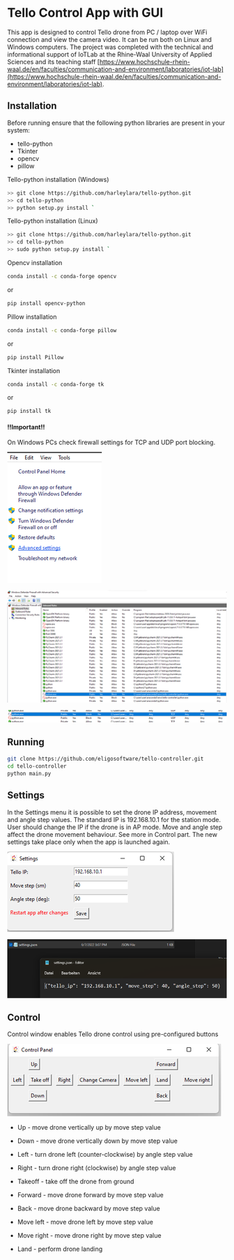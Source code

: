# Tello Control App with GUI

This app is designed to control Tello drone from PC / laptop over WiFi connection and view the camera video. It can be run both on Linux and Windows computers. The project was completed with the technical and informational support of IoTLab at the Rhine-Waal University of Applied Sciences and its teaching staff [https://www.hochschule-rhein-waal.de/en/faculties/communication-and-environment/laboratories/iot-lab](https://www.hochschule-rhein-waal.de/en/faculties/communication-and-environment/laboratories/iot-lab).

##  Installation
Before running ensure that the following python libraries are present in your system:
- tello-python
- Tkinter
- opencv
- pillow

Tello-python installation (Windows)

```bash
>> git clone https://github.com/harleylara/tello-python.git
>> cd tello-python
>> python setup.py install `
```
Tello-python installation (Linux)

```bash
>> git clone https://github.com/harleylara/tello-python.git
>> cd tello-python
>> sudo python setup.py install `
```
Opencv installation
```bash
conda install -c conda-forge opencv 
```
or
```bash
pip install opencv-python
```

Pillow installation
```bash
conda install -c conda-forge pillow
```
or
```bash
pip install Pillow
```

Tkinter installation
```bash
conda install -c conda-forge tk
```
or
```bash
pip install tk
```

#### !!Important!!
On Windows PCs check firewall settings for TCP and UDP port blocking.

![firewall_settings_3.png](https://github.com/eligosoftware/tello-controller/blob/main/readme_images/firewall_settings_3.png?raw=true)

![firewall_settings_1.png](https://github.com/eligosoftware/tello-controller/blob/main/readme_images/firewall_settings_1.png?raw=true)

![firewall_settings_2.png](https://github.com/eligosoftware/tello-controller/blob/main/readme_images/firewall_settings_2.png?raw=true)

## Running

```bash
git clone https://github.com/eligosoftware/tello-controller.git
cd tello-controller
python main.py
```

## Settings

In the Settings menu it is possible to set the drone IP address, movement and angle step values. The standard IP is 192.168.10.1 for the station mode. User should change the IP if the drone is in AP mode. Move and angle step affect the drone movement behaviour. See more in Control part. The new settings take place only when the app is launched again.

![settings_1.png](https://github.com/eligosoftware/tello-controller/blob/main/readme_images/settings_1.png?raw=true)

![settings_2.png](https://github.com/eligosoftware/tello-controller/blob/main/readme_images/settings_2.png?raw=true)

## Control

Control window enables Tello drone control using pre-configured buttons

![control.png](https://github.com/eligosoftware/tello-controller/blob/main/readme_images/control.png?raw=true)

- Up  - move drone vertically up by move step value
- Down  - move drone vertically down by move step value
- Left  - turn drone left (counter-clockwise) by angle step value
- Right  - turn drone right (clockwise) by angle step value
- Takeoff  - take off the drone from ground

- Forward  - move drone forward by move step value
- Back  - move drone backward by move step value
- Move left  - move drone left by move step value
- Move right  - move drone right by move step value
- Land  - perform drone landing